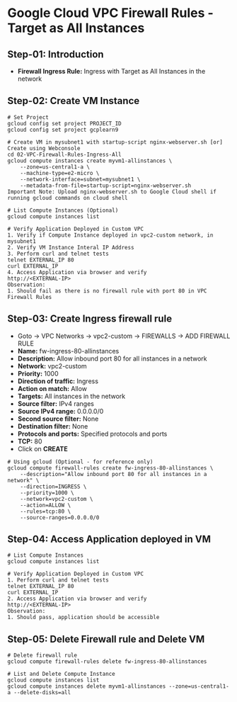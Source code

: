 # Google Cloud VPC Firewall Rules - Target as All Instances

## Step-01: Introduction
- **Firewall Ingress Rule:** Ingress with Target as All Instances in the network

## Step-02: Create VM Instance
```t
# Set Project 
gcloud config set project PROJECT_ID
gcloud config set project gcplearn9

# Create VM in mysubnet1 with startup-script nginx-webserver.sh [or] Create using Webconsole
cd 02-VPC-Firewall-Rules-Ingress-All
gcloud compute instances create myvm1-allinstances \
    --zone=us-central1-a \
    --machine-type=e2-micro \
    --network-interface=subnet=mysubnet1 \
    --metadata-from-file=startup-script=nginx-webserver.sh
Important Note: Upload nginx-webserver.sh to Google Cloud shell if running gcloud commands on cloud shell

# List Compute Instances (Optional)
gcloud compute instances list   

# Verify Application Deployed in Custom VPC
1. Verify if Compute Instance deployed in vpc2-custom network, in mysubnet1
2. Verify VM Instance Interal IP Address
3. Perform curl and telnet tests
telnet EXTERNAL_IP 80
curl EXTERNAL_IP
4. Access Application via browser and verify
http://<EXTERNAL-IP>
Observation:
1. Should fail as there is no firewall rule with port 80 in VPC Firewall Rules
```

## Step-03: Create Ingress firewall rule
- Goto -> VPC Networks -> vpc2-custom -> FIREWALLS -> ADD FIREWALL RULE
- **Name:** fw-ingress-80-allinstances
- **Description:** Allow inbound port 80 for all instances in a network
- **Network:** vpc2-custom
- **Priority:** 1000
- **Direction of traffic:** Ingress
- **Action on match:** Allow
- **Targets:** All instances in the network
- **Source filter:** IPv4 ranges
- **Source IPv4 range:** 0.0.0.0/0
- **Second source filter:** None
- **Destination filter:** None
- **Protocols and ports:** Specified protocols and ports
- **TCP:** 80
- Click on **CREATE**
```t
# Using gcloud (Optional - for reference only)
gcloud compute firewall-rules create fw-ingress-80-allinstances \
    --description="Allow inbound port 80 for all instances in a network" \
    --direction=INGRESS \
    --priority=1000 \
    --network=vpc2-custom \
    --action=ALLOW \
    --rules=tcp:80 \
    --source-ranges=0.0.0.0/0
```
## Step-04: Access Application deployed in VM
```t
# List Compute Instances
gcloud compute instances list   

# Verify Application Deployed in Custom VPC
1. Perform curl and telnet tests
telnet EXTERNAL_IP 80
curl EXTERNAL_IP
2. Access Application via browser and verify
http://<EXTERNAL-IP>
Observation:
1. Should pass, application should be accessible
```

## Step-05: Delete Firewall rule and Delete VM
```t
# Delete firewall rule
gcloud compute firewall-rules delete fw-ingress-80-allinstances 

# List and Delete Compute Instance
gcloud compute instances list 
gcloud compute instances delete myvm1-allinstances --zone=us-central1-a --delete-disks=all 
```

